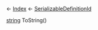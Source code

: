 ← [Index](Api-Index) ← [SerializableDefinitionId](VRage.ObjectBuilders.SerializableDefinitionId)

[string](System.String) ToString()

